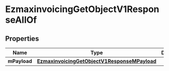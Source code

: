 

# EzmaxinvoicingGetObjectV1ResponseAllOf

## Properties

Name | Type | Description | Notes
------------ | ------------- | ------------- | -------------
**mPayload** | [**EzmaxinvoicingGetObjectV1ResponseMPayload**](EzmaxinvoicingGetObjectV1ResponseMPayload.md) |  | 




